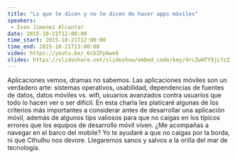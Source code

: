 ```yaml
---
title: "Lo que te dicen y no te dicen de hacer apps móviles"
speakers:
 - Ivan Jimenez Alcantar
date: 2015-10-21T12:00:00
time_start: 2015-10-21T12:00:00
time_end: 2015-10-21T13:00:00
video: https://youtu.be/_6cbZFp6we8
slides: https://slideshare.net/slideshow/embed_code/key/4rcZwHTY9jLYzZ
---
```


<p style="text-align: left;">Aplicaciones vemos, dramas no sabemos. Las aplicaciones móviles son un verdadero arte: sistemas operativos, usabilidad, dependencias de fuentes de datos, datos móviles vs. wifi, usuarios avanzados contra usuarios que todo lo hacen ver o ser difícil. En esta charla les platicaré algunas de los criterios más importantes a considerar antes de desarrollar una aplicación móvil, además de algunos tips valiosos para que no caigas en los típicos errores que los equipos de desarrollo móvil viven. ¿Me acompañas a navegar en el barco del mobile? Yo te ayudaré a que no caigas por la borda, ni que Cthulhu nos devore. Llegaremos sanos y salvos a la orilla del mar de tecnología.</p>